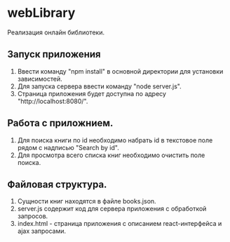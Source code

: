 # webLibrary
Реализация онлайн библиотеки.

## Запуск приложения
1. Ввести команду "npm install" в основной директории для установки зависимостей.
2. Для запуска сервера ввести команду "node server.js".
3. Страница приложения будет доступна по адресу "http://localhost:8080/".

## Работа с приложнием.
1. Для поиска книги по id необходимо набрать id в текстовое поле рядом с надписью "Search by id".
2. Для просмотра всего списка книг необходимо очистить поле поиска.

## Файловая структура.
1. Сущности книг находятся в файле books.json.
2. server.js содержит код для сервера приложения с обработкой запросов.
3. index.html - страница приложения с описанием react-интерфейса и ajax запросами.
